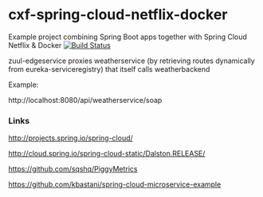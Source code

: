 # cxf-spring-cloud-netflix-docker
Example project combining Spring Boot apps together with Spring Cloud Netflix &amp; Docker
[![Build Status](https://travis-ci.org/jonashackt/cxf-spring-cloud-netflix-docker.svg?branch=master)](https://travis-ci.org/jonashackt/cxf-spring-cloud-netflix-docker)

zuul-edgeservice proxies weatherservice (by retrieving routes dynamically from eureka-serviceregistry) that itself calls weatherbackend

Example:

http://localhost:8080/api/weatherservice/soap


### Links

http://projects.spring.io/spring-cloud/

http://cloud.spring.io/spring-cloud-static/Dalston.RELEASE/

https://github.com/sqshq/PiggyMetrics

https://github.com/kbastani/spring-cloud-microservice-example